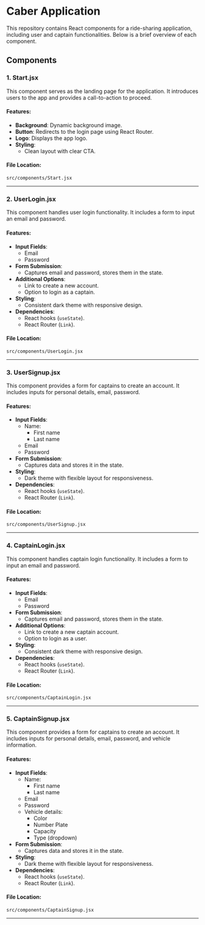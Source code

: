 # Caber Application

This repository contains React components for a ride-sharing application, including user and captain functionalities. Below is a brief overview of each component.

## Components

### 1. Start.jsx
This component serves as the landing page for the application. It introduces users to the app and provides a call-to-action to proceed.

#### Features:
- **Background**: Dynamic background image.
- **Button**: Redirects to the login page using React Router.
- **Logo**: Displays the app logo.
- **Styling**:
  - Clean layout with clear CTA.
  
#### File Location:
`src/components/Start.jsx`

---

### 2. UserLogin.jsx
This component handles user login functionality. It includes a form to input an email and password.

#### Features:
- **Input Fields**:
  - Email
  - Password
- **Form Submission**:
  - Captures email and password, stores them in the state.
- **Additional Options**:
  - Link to create a new account.
  - Option to login as a captain.
- **Styling**:
  - Consistent dark theme with responsive design.
- **Dependencies**:
  - React hooks (`useState`).
  - React Router (`Link`).

#### File Location:
`src/components/UserLogin.jsx`

---

### 3. UserSignup.jsx
This component provides a form for captains to create an account. It includes inputs for personal details, email, password.

#### Features:
- **Input Fields**: 
  - Name:
    - First name
    - Last name
  - Email
  - Password
- **Form Submission**:
  - Captures data and stores it in the state.
- **Styling**:
  - Dark theme with flexible layout for responsiveness.
- **Dependencies**:
  - React hooks (`useState`).
  - React Router (`Link`).

#### File Location:
`src/components/UserSignup.jsx`

---

### 4. CaptainLogin.jsx
This component handles captain login functionality. It includes a form to input an email and password.

#### Features:
- **Input Fields**:
  - Email
  - Password
- **Form Submission**:
  - Captures email and password, stores them in the state.
- **Additional Options**:
  - Link to create a new captain account.
  - Option to login as a user.
- **Styling**:
  - Consistent dark theme with responsive design.
- **Dependencies**:
  - React hooks (`useState`).
  - React Router (`Link`).

#### File Location:
`src/components/CaptainLogin.jsx`

---

### 5. CaptainSignup.jsx
This component provides a form for captains to create an account. It includes inputs for personal details, email, password, and vehicle information.

#### Features:
- **Input Fields**: 
  - Name:
    - First name
    - Last name
  - Email
  - Password
  - Vehicle details: 
    - Color
    - Number Plate
    - Capacity
    - Type (dropdown)
- **Form Submission**:
  - Captures data and stores it in the state.
- **Styling**:
  - Dark theme with flexible layout for responsiveness.
- **Dependencies**:
  - React hooks (`useState`).
  - React Router (`Link`).

#### File Location:
`src/components/CaptainSignup.jsx`

---
